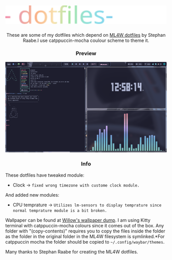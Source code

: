 <h1 align="center">
<img src="assets/title.svg" width="512px">
</h1>
<p align="center">
These are some of my dotfiles which depend on <a href="https://github.com/mylinuxforwork/dotfiles">ML4W dotfiles</a> by Stephan Raabe.I use catppuccin-mocha coulour scheme to theme it.
</p>
<h3 align="center">
Preview
</h3>
<img src="assets/screenshot.jpg">
<h3 align="center">
Info
</h3>

These dotfiles have tweaked module:
- Clock -> `fixed wrong timezone with custome clock module.`<br>

And added new modules:
+ CPU temprature -> `Utilizes lm-sensors to display temprature since normal temprature module is a bit broken.`

Wallpaper can be found at <a href="https://github.com/42Willow/wallpapers">Willow's wallpaper dump</a>.
I am using Kitty terminal  with catppuccin-mocha colours since it comes out of the box.
Any folder with "(copy-contents)" requires you to copy the files inside the folder as the folder in the original folder in the ML4W filesystem is symlinked.*For catppuccin mocha the folder should be copied to `~/.config/waybar/themes`.

Many thanks to Stephan Raabe for creating the ML4W dotfiles.

